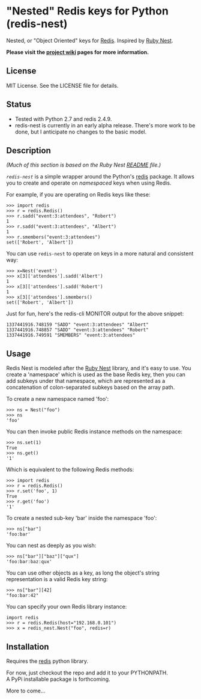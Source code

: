 "Nested" Redis keys for Python (redis-nest)
======

Nested, or "Object Oriented" keys for [Redis](http://redis.io).  Inspired by [Ruby Nest](https://github.com/soveran/nest). 

**Please visit the [project wiki](https://github.com/inactivist/python-redis-nest/wiki) pages for more information.**

License
-------
MIT License.  See the LICENSE file for details.

Status
------
* Tested with Python 2.7 and redis 2.4.9.
* redis-nest is currently in an early alpha release.  There's more work to be done, but I anticipate no changes to the basic model.

Description
-----------

*(Much of this section is based on the Ruby Nest [README](https://github.com/soveran/nest/blob/master/README.md) file.)*

*`redis-nest`* is a simple wrapper around the Python's [redis](http://pypi.python.org/pypi/redis) package.  It allows you to create and operate on *namespaced* keys when using Redis.

For example, if you are operating on Redis keys like these:

    >>> import redis
    >>> r = redis.Redis()
    >>> r.sadd("event:3:attendees", "Robert")
    1
    >>> r.sadd("event:3:attendees", "Albert")
    1
    >>> r.smembers("event:3:attendees")
    set(['Robert', 'Albert'])

You can use `redis-nest` to operate on keys in a more natural and consistent way:

    >>> x=Nest('event')
    >>> x[3]['attendees'].sadd('Albert')
    1
    >>> x[3]['attendees'].sadd('Robert')
    1
    >>> x[3]['attendees'].smembers()
    set(['Robert', 'Albert'])
    
Just for fun, here's the redis-cli MONITOR output for the above snippet:

    1337441916.748159 "SADD" "event:3:attendees" "Albert"
    1337441916.748857 "SADD" "event:3:attendees" "Robert"
    1337441916.749591 "SMEMBERS" "event:3:attendees"

Usage
-----

Redis Nest is modeled after the [Ruby Nest](https://github.com/soveran/nest) library, and it's easy to 
use.  You create a 'namespace' which is used as the base Redis key,
then you can add subkeys under that namespace, which are represented
as a concatenation of colon-separated subkeys based on the array path.

To create a new namespace named 'foo':

    >>> ns = Nest("foo")
    >>> ns
    'foo'
    
You can then invoke public Redis instance methods on the namespace:

    >>> ns.set(1)
    True
    >>> ns.get()
    '1'

Which is equivalent to the following Redis methods:

    >>> import redis
    >>> r = redis.Redis()
    >>> r.set('foo', 1)
    True
    >>> r.get('foo')
    '1'    
    
To create a nested sub-key 'bar' inside the namespace 'foo':
 
    >>> ns["bar"]
    'foo:bar'
    
You can nest as deeply as you wish:

    >>> ns["bar"]["baz"]["qux"]
    'foo:bar:baz:qux'

You can use other objects as a key, as long the object's string 
representation is a valid Redis key string:

    >>> ns["bar"][42]
    "foo:bar:42"

You can specify your own Redis library instance:

    import redis
    >>> r = redis.Redis(host="192.168.0.101") 
    >>> x = redis_nest.Nest("foo", redis=r)
 
Installation
------------

Requires the [redis](https://github.com/inactivist/python-redis-nest/blob/master/README.md) python library.

For now, just checkout the repo and add it to your PYTHONPATH.  
A PyPi installable package is forthcoming.

More to come...
